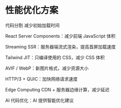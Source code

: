 # 性能优化方案

代码分割 减少初始加载时间

React Server Components：减少前端 JavaScript 体积

Streaming SSR：服务器端流式渲染，提高首屏加载速度

Tailwind JIT：只编译使用的 CSS，减少 CSS 体积

AVIF / WebP：新图片格式，减少资源大小

HTTP/3 + QUIC：加快网络请求速度

Edge Computing CDN + 服务器边缘计算，减少延迟

AI 代码优化：AI 提供智能优化建议
